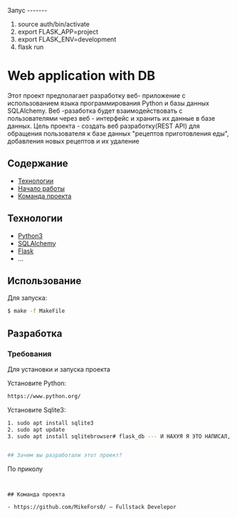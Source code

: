 Запус -------
1. source auth/bin/activate
2. export FLASK_APP=project
3. export FLASK_ENV=development
4. flask run
# Web application with DB
Этот проект предполагает разработку веб- приложение с использованием языка программирования Python и базы данных SQLAlchemy. Веб -разаботка будет взаимодействовать с пользователями через веб - интерфейс и хранить их данные в базе данных. Цель проекта - создать веб разработку(REST API) для обращения пользователя к базе данных "рецептов приготовления еды", добавления новых рецептов и их удаление  
## Содержание
- [Технологии](#технологии)
- [Начало работы](#начало-работы)
- [Команда проекта](#команда-проекта)

## Технологии
- [Python3](https://www.python.org/)
- [SQLAlchemy](https://www.sqlalchemy.org/)
- [Flask](https://flask.palletsprojects.com/en/3.0.x/)
- ...

## Использование

Для запуска:
```sh
$ make -f MakeFile 
```

## Разработка

### Требования
Для установки и запуска проекта

Установите Python:
```sh
https://www.python.org/
```
Установите Sqlite3:

```sh
1. sudo apt install sqlite3
2. sudo apt update
3. sudo apt install sqlitebrowser# flask_db --- И НАХУЯ Я ЭТО НАПИСАЛ, ЕСЛИ ЭТО НЕ РАБОТАЕТ, Я В АХУЕ


## Зачем вы разработали этот проект?
```
По приколу
```


## Команда проекта

- https://github.com/MikeFors0/ — Fullstack Develepor
